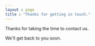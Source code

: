 ```yaml
---
layout : page 
title : "Thanks for getting in touch."
---
```


Thanks for taking the time to contact us.

We'll get back to you soon.
